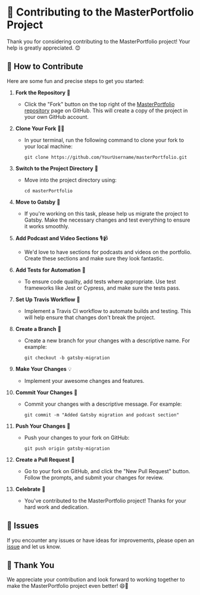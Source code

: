 # 🚀 Contributing to the MasterPortfolio Project

Thank you for considering contributing to the MasterPortfolio project! Your help is greatly appreciated. 😊

## 🤝 How to Contribute

Here are some fun and precise steps to get you started:

1. **Fork the Repository** 🍴

   - Click the "Fork" button on the top right of the [MasterPortfolio repository](https://github.com/beswindev/masterPortfolio) page on GitHub. This will create a copy of the project in your own GitHub account.

2. **Clone Your Fork** 🧙‍♂️

   - In your terminal, run the following command to clone your fork to your local machine:
     ```
     git clone https://github.com/YourUsername/masterPortfolio.git
     ```

3. **Switch to the Project Directory** 📁

   - Move into the project directory using:
     ```
     cd masterPortfolio
     ```

4. **Move to Gatsby** 🚀

   - If you're working on this task, please help us migrate the project to Gatsby. Make the necessary changes and test everything to ensure it works smoothly.

5. **Add Podcast and Video Sections** 🎙️📹

   - We'd love to have sections for podcasts and videos on the portfolio. Create these sections and make sure they look fantastic.

6. **Add Tests for Automation** 🧪

   - To ensure code quality, add tests where appropriate. Use test frameworks like Jest or Cypress, and make sure the tests pass.

7. **Set Up Travis Workflow** 🤖

   - Implement a Travis CI workflow to automate builds and testing. This will help ensure that changes don't break the project.

8. **Create a Branch** 🌿

   - Create a new branch for your changes with a descriptive name. For example:
     ```
     git checkout -b gatsby-migration
     ```

9. **Make Your Changes** 💡

   - Implement your awesome changes and features.

10. **Commit Your Changes** 📝

    - Commit your changes with a descriptive message. For example:
      ```
      git commit -m "Added Gatsby migration and podcast section"
      ```

11. **Push Your Changes** 🚢

    - Push your changes to your fork on GitHub:
      ```
      git push origin gatsby-migration
      ```

12. **Create a Pull Request** 🙌

    - Go to your fork on GitHub, and click the "New Pull Request" button. Follow the prompts, and submit your changes for review.

13. **Celebrate** 🎉
    - You've contributed to the MasterPortfolio project! Thanks for your hard work and dedication.

## 📌 Issues

If you encounter any issues or have ideas for improvements, please open an [issue](https://github.com/beswindev/masterPortfolio/issues) and let us know.

## 🙏 Thank You

We appreciate your contribution and look forward to working together to make the MasterPortfolio project even better! 😄🚀
